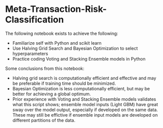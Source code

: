 # Meta-Transaction-Risk-Classification
The following notebook exists to achieve the following:
- Familiarize self with Python and scikit learn
- Use Halving Grid Search and Bayesian Optimization to select hyperparameters
- Practice coding Voting and Stacking Ensemble models in Python

Some conclusions from this notebook:
- Halving grid search is computationally efficient and effective and may be preferable if training time should be minimized.
- Bayesian Optimization is less computationally efficient, but may be better for achieving a global optimum.
- Prior experience with Voting and Stacking Ensemble models validates what this script shows;
  ensemble model inputs (Light GBM) have great sway over the model output, especially if developed on the same data.
  These may still be effictive if ensemble input models are developed on different partitions of the data. 
